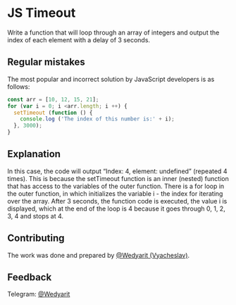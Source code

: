 # JS Timeout
Write a function that will loop through an array of integers and output the index of each element with a delay of 3 seconds.

## Regular mistakes

The most popular and incorrect solution by JavaScript developers is as follows:
```js
const arr = [10, 12, 15, 21];
for (var i = 0; i <arr.length; i ++) {
  setTimeout (function () {
    console.log ('The index of this number is:' + i);
  }, 3000);
}
```

## Explanation
In this case, the code will output “Index: 4, element: undefined” (repeated 4 times). This is because the setTimeout function
is an inner (nested) function that has access to the variables of the outer function. There is a for loop in the outer function, in
which initializes the variable i - the index for iterating over the array. After 3 seconds, the function code is executed, the value i is displayed,
which at the end of the loop is 4 because it goes through 0, 1, 2, 3, 4 and stops at 4.


## Contributing
The work was done and prepared by [@Wedyarit (Vyacheslav)](https://github.com/Wedyarit).

## Feedback
Telegram: [@Wedyarit](https://t.me/Wedyarit)